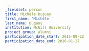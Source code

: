 ```yaml
---
_fieldset: person
title: Michèle Duguay
first_name: 'Michèle '
last_name: Duguay
institution: McGill University
project_group: alumni
participation_date_start: 2015-09-22
participation_date_end: 2016-01-27
---
```

